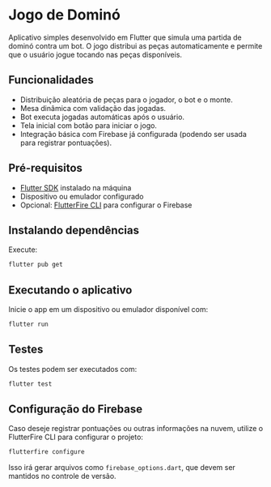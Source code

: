 # Jogo de Dominó

Aplicativo simples desenvolvido em Flutter que simula uma partida de dominó contra um bot.
O jogo distribui as peças automaticamente e permite que o usuário jogue tocando nas peças disponíveis.

## Funcionalidades
- Distribuição aleatória de peças para o jogador, o bot e o monte.
- Mesa dinâmica com validação das jogadas.
- Bot executa jogadas automáticas após o usuário.
- Tela inicial com botão para iniciar o jogo.
- Integração básica com Firebase já configurada (podendo ser usada para registrar pontuações).

## Pré-requisitos
- [Flutter SDK](https://docs.flutter.dev/get-started/install) instalado na máquina
- Dispositivo ou emulador configurado
- Opcional: [FlutterFire CLI](https://firebase.flutter.dev/docs/cli/) para configurar o Firebase

## Instalando dependências
Execute:
```bash
flutter pub get
```

## Executando o aplicativo
Inicie o app em um dispositivo ou emulador disponível com:
```bash
flutter run
```

## Testes
Os testes podem ser executados com:
```bash
flutter test
```

## Configuração do Firebase
Caso deseje registrar pontuações ou outras informações na nuvem, utilize o FlutterFire CLI para configurar o projeto:
```bash
flutterfire configure
```
Isso irá gerar arquivos como `firebase_options.dart`, que devem ser mantidos no controle de versão.
